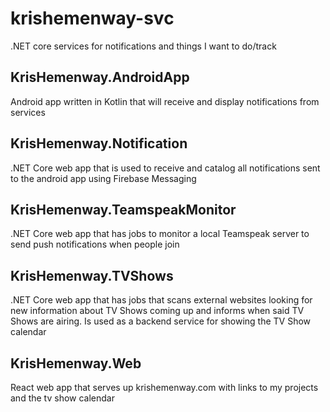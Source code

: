 # krishemenway-svc
.NET core services for notifications and things I want to do/track

## KrisHemenway.AndroidApp
Android app written in Kotlin that will receive and display notifications from services

## KrisHemenway.Notification
.NET Core web app that is used to receive and catalog all notifications sent to the android app using Firebase Messaging

## KrisHemenway.TeamspeakMonitor
.NET Core web app that has jobs to monitor a local Teamspeak server to send push notifications when people join

## KrisHemenway.TVShows
.NET Core web app that has jobs that scans external websites looking for new information about TV Shows coming up and informs when said TV Shows are airing. Is used as a backend service for showing the TV Show calendar

## KrisHemenway.Web
React web app that serves up krishemenway.com with links to my projects and the tv show calendar